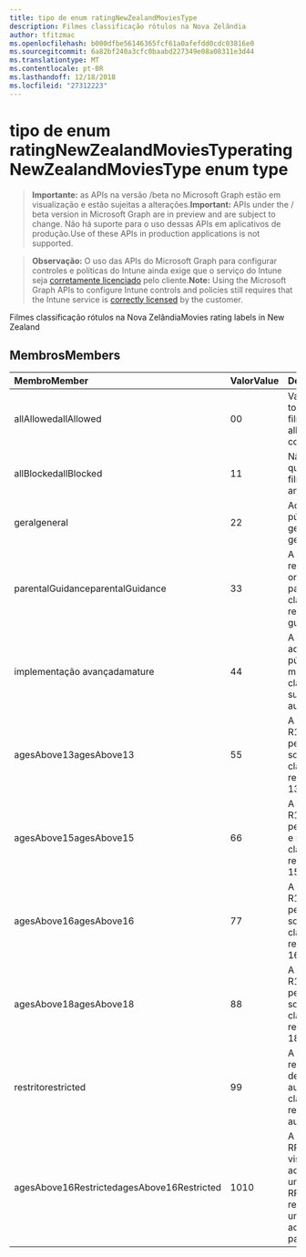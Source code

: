 ```yaml
---
title: tipo de enum ratingNewZealandMoviesType
description: Filmes classificação rótulos na Nova Zelândia
author: tfitzmac
ms.openlocfilehash: b000dfbe56146365fcf61a0afefdd0cdc03816e0
ms.sourcegitcommit: 6a82bf240a3cfc0baabd227349e08a08311e3d44
ms.translationtype: MT
ms.contentlocale: pt-BR
ms.lasthandoff: 12/18/2018
ms.locfileid: "27312223"
---
```

# <a name="ratingnewzealandmoviestype-enum-type"></a><span data-ttu-id="45240-103">tipo de enum ratingNewZealandMoviesType</span><span class="sxs-lookup"><span data-stu-id="45240-103">ratingNewZealandMoviesType enum type</span></span>

> <span data-ttu-id="45240-104">**Importante:** as APIs na versão /beta no Microsoft Graph estão em visualização e estão sujeitas a alterações.</span><span class="sxs-lookup"><span data-stu-id="45240-104">**Important:** APIs under the / beta version in Microsoft Graph are in preview and are subject to change.</span></span> <span data-ttu-id="45240-105">Não há suporte para o uso dessas APIs em aplicativos de produção.</span><span class="sxs-lookup"><span data-stu-id="45240-105">Use of these APIs in production applications is not supported.</span></span>

> <span data-ttu-id="45240-106">**Observação:** O uso das APIs do Microsoft Graph para configurar controles e políticas do Intune ainda exige que o serviço do Intune seja [corretamente licenciado](https://go.microsoft.com/fwlink/?linkid=839381) pelo cliente.</span><span class="sxs-lookup"><span data-stu-id="45240-106">**Note:** Using the Microsoft Graph APIs to configure Intune controls and policies still requires that the Intune service is [correctly licensed](https://go.microsoft.com/fwlink/?linkid=839381) by the customer.</span></span>

<span data-ttu-id="45240-107">Filmes classificação rótulos na Nova Zelândia</span><span class="sxs-lookup"><span data-stu-id="45240-107">Movies rating labels in New Zealand</span></span>
## <a name="members"></a><span data-ttu-id="45240-108">Membros</span><span class="sxs-lookup"><span data-stu-id="45240-108">Members</span></span>
|<span data-ttu-id="45240-109">Membro</span><span class="sxs-lookup"><span data-stu-id="45240-109">Member</span></span>|<span data-ttu-id="45240-110">Valor</span><span class="sxs-lookup"><span data-stu-id="45240-110">Value</span></span>|<span data-ttu-id="45240-111">Descrição</span><span class="sxs-lookup"><span data-stu-id="45240-111">Description</span></span>|
|:---|:---|:---|
|<span data-ttu-id="45240-112">allAllowed</span><span class="sxs-lookup"><span data-stu-id="45240-112">allAllowed</span></span>|<span data-ttu-id="45240-113">0</span><span class="sxs-lookup"><span data-stu-id="45240-113">0</span></span>|<span data-ttu-id="45240-114">Valor padrão, permitir todo o conteúdo de filmes</span><span class="sxs-lookup"><span data-stu-id="45240-114">Default value, allow all movies content</span></span>|
|<span data-ttu-id="45240-115">allBlocked</span><span class="sxs-lookup"><span data-stu-id="45240-115">allBlocked</span></span>|<span data-ttu-id="45240-116">1</span><span class="sxs-lookup"><span data-stu-id="45240-116">1</span></span>|<span data-ttu-id="45240-117">Não permitir que qualquer conteúdo filmes</span><span class="sxs-lookup"><span data-stu-id="45240-117">Do not allow any movies content</span></span>|
|<span data-ttu-id="45240-118">geral</span><span class="sxs-lookup"><span data-stu-id="45240-118">general</span></span>|<span data-ttu-id="45240-119">2</span><span class="sxs-lookup"><span data-stu-id="45240-119">2</span></span>|<span data-ttu-id="45240-120">Adequado para o público em geral</span><span class="sxs-lookup"><span data-stu-id="45240-120">Suitable for general audience</span></span>|
|<span data-ttu-id="45240-121">parentalGuidance</span><span class="sxs-lookup"><span data-stu-id="45240-121">parentalGuidance</span></span>|<span data-ttu-id="45240-122">3</span><span class="sxs-lookup"><span data-stu-id="45240-122">3</span></span>|<span data-ttu-id="45240-123">A classificação PG recomenda a orientação dos pais</span><span class="sxs-lookup"><span data-stu-id="45240-123">The PG classification recommends parental guidance</span></span>|
|<span data-ttu-id="45240-124">implementação avançada</span><span class="sxs-lookup"><span data-stu-id="45240-124">mature</span></span>|<span data-ttu-id="45240-125">4</span><span class="sxs-lookup"><span data-stu-id="45240-125">4</span></span>|<span data-ttu-id="45240-126">A classificação M é adequada para o público adulto mais</span><span class="sxs-lookup"><span data-stu-id="45240-126">The M classification is suitable for mature audience</span></span>|
|<span data-ttu-id="45240-127">agesAbove13</span><span class="sxs-lookup"><span data-stu-id="45240-127">agesAbove13</span></span>|<span data-ttu-id="45240-128">5</span><span class="sxs-lookup"><span data-stu-id="45240-128">5</span></span>|<span data-ttu-id="45240-129">A classificação de R13 é restrita a pessoas 13 anos e sobre</span><span class="sxs-lookup"><span data-stu-id="45240-129">The R13 classification is restricted to persons 13 years and over</span></span>|
|<span data-ttu-id="45240-130">agesAbove15</span><span class="sxs-lookup"><span data-stu-id="45240-130">agesAbove15</span></span>|<span data-ttu-id="45240-131">6</span><span class="sxs-lookup"><span data-stu-id="45240-131">6</span></span>|<span data-ttu-id="45240-132">A classificação de R15 é restrita a pessoas quinze anos e sobre</span><span class="sxs-lookup"><span data-stu-id="45240-132">The R15 classification is restricted to persons 15 years and over</span></span>|
|<span data-ttu-id="45240-133">agesAbove16</span><span class="sxs-lookup"><span data-stu-id="45240-133">agesAbove16</span></span>|<span data-ttu-id="45240-134">7</span><span class="sxs-lookup"><span data-stu-id="45240-134">7</span></span>|<span data-ttu-id="45240-135">A classificação de R16 é restrita a pessoas 16 anos e sobre</span><span class="sxs-lookup"><span data-stu-id="45240-135">The R16 classification is restricted to persons 16 years and over</span></span>|
|<span data-ttu-id="45240-136">agesAbove18</span><span class="sxs-lookup"><span data-stu-id="45240-136">agesAbove18</span></span>|<span data-ttu-id="45240-137">8</span><span class="sxs-lookup"><span data-stu-id="45240-137">8</span></span>|<span data-ttu-id="45240-138">A classificação de R18 é restrita a pessoas 18 anos e sobre</span><span class="sxs-lookup"><span data-stu-id="45240-138">The R18 classification is restricted to persons 18 years and over</span></span>|
|<span data-ttu-id="45240-139">restrito</span><span class="sxs-lookup"><span data-stu-id="45240-139">restricted</span></span>|<span data-ttu-id="45240-140">9</span><span class="sxs-lookup"><span data-stu-id="45240-140">9</span></span>|<span data-ttu-id="45240-141">A classificação R é restrita a uma determinada audiência</span><span class="sxs-lookup"><span data-stu-id="45240-141">The R classification is restricted to a certain audience</span></span>|
|<span data-ttu-id="45240-142">agesAbove16Restricted</span><span class="sxs-lookup"><span data-stu-id="45240-142">agesAbove16Restricted</span></span>|<span data-ttu-id="45240-143">10</span><span class="sxs-lookup"><span data-stu-id="45240-143">10</span></span>|<span data-ttu-id="45240-144">A classificação de RP16 requer visualizadores em 16 acompanhados por um pai ou adulto</span><span class="sxs-lookup"><span data-stu-id="45240-144">The RP16 classification requires viewers under 16 accompanied by a parent or an adult</span></span>|





